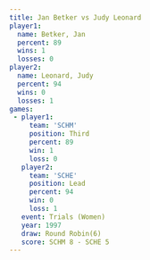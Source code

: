 ```yaml
---
title: Jan Betker vs Judy Leonard
player1:             
  name: Betker, Jan  
  percent: 89        
  wins: 1            
  losses: 0          
player2:             
  name: Leonard, Judy
  percent: 94        
  wins: 0            
  losses: 1          
games:
 - player1:         
     team: 'SCHM'   
     position: Third
     percent: 89    
     win: 1         
     loss: 0        
   player2:        
     team: 'SCHE'  
     position: Lead
     percent: 94   
     win: 0        
     loss: 1       
   event: Trials (Women) 
   year: 1997            
   draw: Round Robin(6)  
   score: SCHM 8 - SCHE 5
---
```

